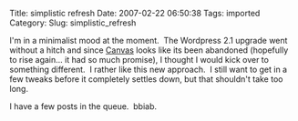 Title: simplistic refresh
Date: 2007-02-22 06:50:38
Tags: imported
Category: 
Slug: simplistic_refresh

<p>I'm in a minimalist mood at the moment.&nbsp; The Wordpress 2.1 upgrade went without a hitch and since <a title="Ahead of its time" href="http://www.freshpursuits.com/canvas/">Canvas</a> looks like its been abandoned (hopefully to rise again... it had so much promise), I thought I would kick over to something different.&nbsp; I rather like this new approach.&nbsp; I still want to get in a few tweaks before it completely settles down, but that shouldn't take too long.</p>
<p>I have a few posts in the queue.&nbsp; bbiab.</p>

